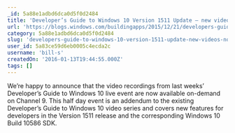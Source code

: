 ```yaml
---
_id: 5a88e1adbd6dca0d5f0d2484
title: 'Developer’s Guide to Windows 10 Version 1511 Update – new videos now available on Channel 9'
url: 'https://blogs.windows.com/buildingapps/2015/12/21/developers-guide-to-windows-10-version-1511-update-new-videos-now-available-on-channel-9/'
category: 5a88e1adbd6dca0d5f0d2484
slug: 'developers-guide-to-windows-10-version-1511-update-new-videos-now-available-on-channel-9'
user_id: 5a83ce59d6eb0005c4ecda2c
username: 'bill-s'
createdOn: '2016-01-13T19:44:55.000Z'
tags: []
---
```


We’re happy to announce that the video recordings from last weeks’ Developer’s Guide to Windows 10 live event are now available on-demand on Channel 9. This half day event is an addendum to the existing Developer’s Guide to Windows 10 video series and covers new features for developers in the Version 1511 release and the corresponding Windows 10 Build 10586 SDK.
